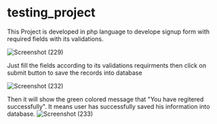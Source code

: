 # testing_project

This Project is developed in php language to develope signup form with required fields with its validations. 

![Screenshot (229)](https://user-images.githubusercontent.com/69523356/205421983-bff91d13-1908-4711-bab4-0e35590b409c.png)


Just fill the fields according to its validations requirments then click on submit button to save the records into database

![Screenshot (232)](https://user-images.githubusercontent.com/69523356/205421986-ab282420-b94b-4743-b6e8-ef2f7d58a9cf.png)

Then it will show the green colored message that "You have regitered successfully". It means user has successfully saved his information into database.
![Screenshot (233)](https://user-images.githubusercontent.com/69523356/205421989-ddbcf807-e9dc-4b02-90d8-5d9eab193408.png)

